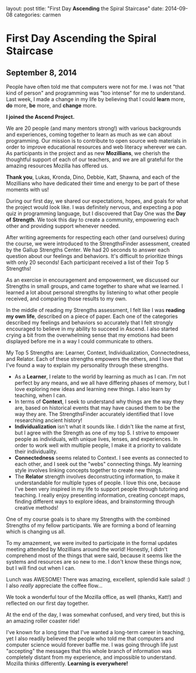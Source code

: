 layout: post
title:  "First Day **Ascending** the Spiral Staircase"
date:   2014-09-08
categories: carmen

# First Day **Ascending** the Spiral Staircase
## September 8, 2014

People have often told me that computers were not for me.  I was not "that kind of person" and programming was "too intense" for me to understand.  Last week, I made a change in my life by believing that I could **learn** more, **do** more, **be** more, and **change** more.

**I joined the Ascend Project.**

We are 20 people (and many mentors strong!) with various backgrounds and experiences, coming together to learn as much as we can about programming.  Our mission is to contribute to open source web materials in order to improve educational resources and web literacy wherever we can.  As participants in the project and as new **Mozillians**, we cherish the thoughtful support of each of our teachers, and we are all grateful for the amazing resources Mozilla has offered us.

**Thank you**, Lukas, Kronda, Dino, Debbie, Katt, Shawna, and each of the Mozillians who have dedicated their time and energy to be part of these moments with us!

During our first day, we shared our expectations, hopes, and goals for what the project would look like.  I was definitely nervous, and expecting a pop quiz in programming language, but I discovered that Day One was the **Day of Strength**.  We took this day to create a community, empowering each other and providing support whenever needed.

After writing agreements for respecting each other (and ourselves) during the course, we were introduced to the StrengthsFinder assessment, created by the Gallup Strengths Center.  We had 20 seconds to answer each question about our feelings and behaviors.  It's difficult to prioritize things with only 20 seconds!  Each participant received a list of their Top 5 Strengths!

As an exercise in encouragement and empowerment, we discussed our Strengths in small groups, and came together to share what we learned.  I learned a lot about personal strengths by listening to what other people received, and comparing those results to my own.

In the middle of reading my Strengths assessment, I felt like I was **reading my own life**, described on a piece of paper.  Each one of the categories described my feelings and behaviors so accurately that I felt strongly encouraged to believe in my ability to succeed in Ascend.  I also started crying a bit from the overwhelming sense that my emotions had been displayed before me in a way I could communicate to others.

My Top 5 Strengths are: Learner, Context, Individualization, Connectedness, and Relator.  Each of these strengths empowers the others, and I love that I've found a way to explain my personality through these strengths.

* As a **Learner**, I relate to the world by learning as much as I can.  I'm not perfect by any means, and we all have differing phases of memory, but I love exploring new ideas and learning new things.  I also learn by teaching, when I can.
* In terms of **Context**, I seek to understand why things are the way they are, based on historical events that may have caused them to be the way they are.  The StrengthsFinder accurately identified that I love researching ancient history!
* **Individualization** isn't what it sounds like.  I didn't like the name at first, but I agree with the Strength as one of my top 5.  I strive to empower people as individuals, with unique lives, lenses, and experiences.  In order to work well with multiple people, I make it a priority to validate their individuality.
* **Connectedness** seems related to Context.  I see events as connected to each other, and I seek out the "webs" connecting things.  My learning style involves linking concepts together to create new things.
* The **Relator** strength involves deconstructing information, to make it understandable for multiple types of people.  I love this one, because I've been very inspired in my life to support people through tutoring and teaching.  I really enjoy presenting information, creating concept maps, finding different ways to explore ideas, and brainstorming through creative methods!

One of my course goals is to share my Strengths with the combined Strengths of my fellow participants.  We are forming a bond of learning which is changing us all.

To my amazement, we were invited to participate in the formal updates meeting attended by Mozillians around the world!  Honestly, I didn't comprehend most of the things that were said, because it seems like the systems and resources are so new to me.  I don't know these things now, but I will find out when I can.

Lunch was AWESOME!  There was amazing, excellent, splendid kale salad!  :)  I also *really* appreciate the coffee flow...

We took a wonderful tour of the Mozilla office, as well (thanks, Katt!) and reflected on our first day together.

At the end of the day, I was somewhat confused, and very tired, but this is an amazing roller coaster ride!

I've known for a long time that I've wanted a long-term career in teaching, yet I also readily believed the people who told me that computers and computer science would forever baffle me.  I was going through life just "accepting" the messages that this whole branch of information was completely distant from my experience, and impossible to understand.  Mozilla thinks differently.  **Learning is everywhere!**